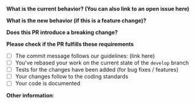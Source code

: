 **What is the current behavior? (You can also link to an open issue here)**



**What is the new behavior (if this is a feature change)?**



**Does this PR introduce a breaking change?**



**Please check if the PR fulfills these requirements**

- [ ] The commit message follows our guidelines: (link here)
- [ ] You’ve rebased your work on the current state of the `develop` branch
- [ ] Tests for the changes have been added (for bug fixes / features)
- [ ] Your changes follow to the coding standards
- [ ] Your code is documented

**Other information**:
